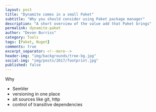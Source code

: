 ```yaml
---
layout: post
title: "Dynamite comes in a small Paket"
subtitle: "Why you should consider using Paket package manager"
description: "A short overview of the value add that Paket brings"
permalink: dynamite-paket
author: "Devon Burriss"
category: Tools
tags: [Paket, Nuget]
comments: true
excerpt_separator: <!--more-->
header-img: "img/backgrounds/tree-bg.jpg"
social-img: "img/posts/2017/footprint.jpg"
published: false
---
```


Why
- SemVer
- versioning in one place
- alt sources like git, http
- control of transitive dependencies